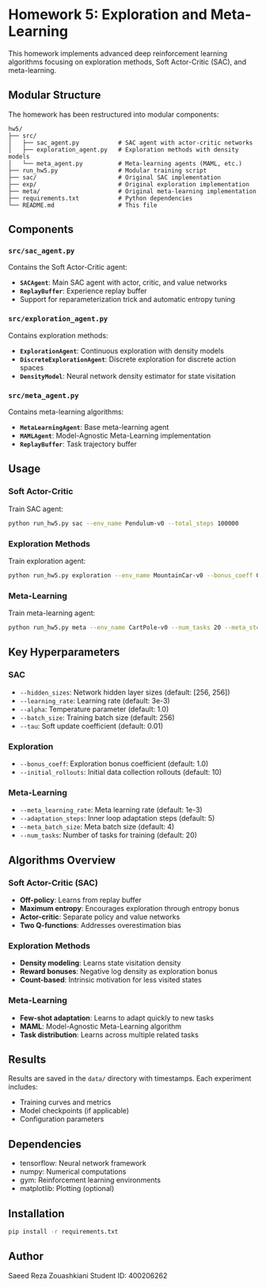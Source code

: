 # Homework 5: Exploration and Meta-Learning

This homework implements advanced deep reinforcement learning algorithms focusing on exploration methods, Soft Actor-Critic (SAC), and meta-learning.

## Modular Structure

The homework has been restructured into modular components:

```
hw5/
├── src/
│   ├── sac_agent.py           # SAC agent with actor-critic networks
│   ├── exploration_agent.py   # Exploration methods with density models
│   └── meta_agent.py          # Meta-learning agents (MAML, etc.)
├── run_hw5.py                 # Modular training script
├── sac/                       # Original SAC implementation
├── exp/                       # Original exploration implementation
├── meta/                      # Original meta-learning implementation
├── requirements.txt           # Python dependencies
└── README.md                  # This file
```

## Components

### `src/sac_agent.py`

Contains the Soft Actor-Critic agent:

- **`SACAgent`**: Main SAC agent with actor, critic, and value networks
- **`ReplayBuffer`**: Experience replay buffer
- Support for reparameterization trick and automatic entropy tuning

### `src/exploration_agent.py`

Contains exploration methods:

- **`ExplorationAgent`**: Continuous exploration with density models
- **`DiscreteExplorationAgent`**: Discrete exploration for discrete action spaces
- **`DensityModel`**: Neural network density estimator for state visitation

### `src/meta_agent.py`

Contains meta-learning algorithms:

- **`MetaLearningAgent`**: Base meta-learning agent
- **`MAMLAgent`**: Model-Agnostic Meta-Learning implementation
- **`ReplayBuffer`**: Task trajectory buffer

## Usage

### Soft Actor-Critic

Train SAC agent:

```bash
python run_hw5.py sac --env_name Pendulum-v0 --total_steps 100000
```

### Exploration Methods

Train exploration agent:

```bash
python run_hw5.py exploration --env_name MountainCar-v0 --bonus_coeff 0.1
```

### Meta-Learning

Train meta-learning agent:

```bash
python run_hw5.py meta --env_name CartPole-v0 --num_tasks 20 --meta_steps 100
```

## Key Hyperparameters

### SAC

- `--hidden_sizes`: Network hidden layer sizes (default: [256, 256])
- `--learning_rate`: Learning rate (default: 3e-3)
- `--alpha`: Temperature parameter (default: 1.0)
- `--batch_size`: Training batch size (default: 256)
- `--tau`: Soft update coefficient (default: 0.01)

### Exploration

- `--bonus_coeff`: Exploration bonus coefficient (default: 1.0)
- `--initial_rollouts`: Initial data collection rollouts (default: 10)

### Meta-Learning

- `--meta_learning_rate`: Meta learning rate (default: 1e-3)
- `--adaptation_steps`: Inner loop adaptation steps (default: 5)
- `--meta_batch_size`: Meta batch size (default: 4)
- `--num_tasks`: Number of tasks for training (default: 20)

## Algorithms Overview

### Soft Actor-Critic (SAC)

- **Off-policy**: Learns from replay buffer
- **Maximum entropy**: Encourages exploration through entropy bonus
- **Actor-critic**: Separate policy and value networks
- **Two Q-functions**: Addresses overestimation bias

### Exploration Methods

- **Density modeling**: Learns state visitation density
- **Reward bonuses**: Negative log density as exploration bonus
- **Count-based**: Intrinsic motivation for less visited states

### Meta-Learning

- **Few-shot adaptation**: Learns to adapt quickly to new tasks
- **MAML**: Model-Agnostic Meta-Learning algorithm
- **Task distribution**: Learns across multiple related tasks

## Results

Results are saved in the `data/` directory with timestamps. Each experiment includes:

- Training curves and metrics
- Model checkpoints (if applicable)
- Configuration parameters

## Dependencies

- tensorflow: Neural network framework
- numpy: Numerical computations
- gym: Reinforcement learning environments
- matplotlib: Plotting (optional)

## Installation

```bash
pip install -r requirements.txt
```

## Author

Saeed Reza Zouashkiani
Student ID: 400206262
